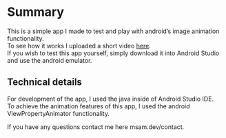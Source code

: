 # Summary
This is a simple app I made to test and play with android’s image animation functionality.\
To see how it works I uploaded a short video [here](https://www.youtube.com/watch?v=NXO6JAi1iu0).\
If you wish to test this app yourself, simply download it into Android Studio and use the android emulator.

## Technical details
For development of the app, I used the java inside of Android Studio IDE.\
To achieve the animation features of this app, I used the android ViewPropertyAnimator functionality.

If you have any questions contact me here msam.dev/contact.
